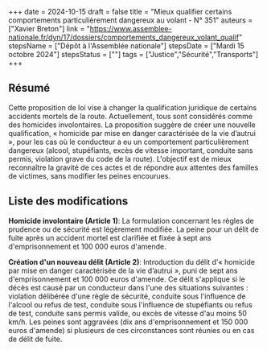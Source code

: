 +++
date = 2024-10-15
draft = false
title = "Mieux qualifier certains comportements particulièrement dangereux au volant - N° 351"
auteurs = ["Xavier Breton"]
link = "https://www.assemblee-nationale.fr/dyn/17/dossiers/comportements_dangereux_volant_qualif"
stepsName = ["Dépôt à l'Assemblée nationale"]
stepsDate = ["Mardi 15 octobre 2024"]
stepsStatus = [""]
tags = ["Justice","Sécurité","Transports"]
+++

## Résumé

Cette proposition de loi vise à changer la qualification juridique de certains accidents mortels de la route. Actuellement, tous sont considérés comme des homicides involontaires. La proposition suggère de créer une nouvelle qualification, « homicide par mise en danger caractérisée de la vie d’autrui », pour les cas où le conducteur a eu un comportement particulièrement dangereux (alcool, stupéfiants, excès de vitesse important, conduite sans permis, violation grave du code de la route). L'objectif est de mieux reconnaître la gravité de ces actes et de répondre aux attentes des familles de victimes, sans modifier les peines encourues.

## Liste des modifications

**Homicide involontaire (Article 1)**: La formulation concernant les règles de prudence ou de sécurité est légèrement modifiée. La peine pour un délit de fuite après un accident mortel est clarifiée et fixée à sept ans d'emprisonnement et 100 000 euros d'amende.

**Création d'un nouveau délit (Article 2)**: Introduction du délit d'« homicide par mise en danger caractérisée de la vie d’autrui », puni de sept ans d'emprisonnement et 100 000 euros d'amende. Ce délit s'applique si le décès est causé par un conducteur dans l'une des situations suivantes : violation délibérée d'une règle de sécurité, conduite sous l'influence de l'alcool ou refus de test, conduite sous l'influence de stupéfiants ou refus de test, conduite sans permis valide, ou excès de vitesse d'au moins 50 km/h. Les peines sont aggravées (dix ans d'emprisonnement et 150 000 euros d'amende) si plusieurs de ces circonstances sont réunies ou en cas de délit de fuite.
